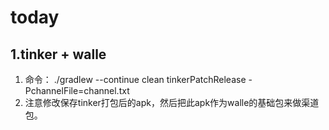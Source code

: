 # today
1.tinker + walle 
--------------
1.   命令： ./gradlew --continue  clean  tinkerPatchRelease  -PchannelFile=channel.txt
2.   注意修改保存tinker打包后的apk，然后把此apk作为walle的基础包来做渠道包。
